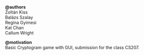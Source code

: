 **@authors**<br />
Zoltán Kiss<br />
Balázs Szalay<br />
Regina Gyimesi<br />
Kat Chan<br />
Callum Wright<br />

**@motivation**<br />
Basic Cryptogram game with GUI, submission for the class CS207. 
